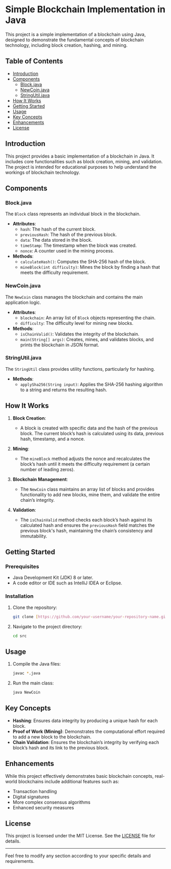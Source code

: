 
# Simple Blockchain Implementation in Java

This project is a simple implementation of a blockchain using Java, designed to demonstrate the fundamental concepts of blockchain technology, including block creation, hashing, and mining.

## Table of Contents

- [Introduction](#introduction)
- [Components](#components)
  - [Block.java](#blockjava)
  - [NewCoin.java](#newcoinjava)
  - [StringUtil.java](#stringutiljava)
- [How It Works](#how-it-works)
- [Getting Started](#getting-started)
- [Usage](#usage)
- [Key Concepts](#key-concepts)
- [Enhancements](#enhancements)
- [License](#license)

## Introduction

This project provides a basic implementation of a blockchain in Java. It includes core functionalities such as block creation, mining, and validation. The project is intended for educational purposes to help understand the workings of blockchain technology.

## Components

### Block.java

The `Block` class represents an individual block in the blockchain.

- **Attributes**:
  - `hash`: The hash of the current block.
  - `previousHash`: The hash of the previous block.
  - `data`: The data stored in the block.
  - `timeStamp`: The timestamp when the block was created.
  - `nonce`: A counter used in the mining process.
- **Methods**:
  - `calculateHash()`: Computes the SHA-256 hash of the block.
  - `mineBlock(int difficulty)`: Mines the block by finding a hash that meets the difficulty requirement.

### NewCoin.java

The `NewCoin` class manages the blockchain and contains the main application logic.

- **Attributes**:
  - `blockchain`: An array list of `Block` objects representing the chain.
  - `difficulty`: The difficulty level for mining new blocks.
- **Methods**:
  - `isChainValid()`: Validates the integrity of the blockchain.
  - `main(String[] args)`: Creates, mines, and validates blocks, and prints the blockchain in JSON format.

### StringUtil.java

The `StringUtil` class provides utility functions, particularly for hashing.

- **Methods**:
  - `applySha256(String input)`: Applies the SHA-256 hashing algorithm to a string and returns the resulting hash.

## How It Works

1. **Block Creation**:
   - A block is created with specific data and the hash of the previous block. The current block’s hash is calculated using its data, previous hash, timestamp, and a nonce.

2. **Mining**:
   - The `mineBlock` method adjusts the nonce and recalculates the block’s hash until it meets the difficulty requirement (a certain number of leading zeros).

3. **Blockchain Management**:
   - The `NewCoin` class maintains an array list of blocks and provides functionality to add new blocks, mine them, and validate the entire chain’s integrity.

4. **Validation**:
   - The `isChainValid` method checks each block’s hash against its calculated hash and ensures the `previousHash` field matches the previous block's hash, maintaining the chain’s consistency and immutability.

## Getting Started

### Prerequisites

- Java Development Kit (JDK) 8 or later.
- A code editor or IDE such as IntelliJ IDEA or Eclipse.

### Installation

1. Clone the repository:
   ```sh
   git clone [https://github.com/your-username/your-repository-name.git](https://github.com/Tajumulla/BlockChain.git)
   ```
2. Navigate to the project directory:
   ```sh
   cd src
   ```

## Usage

1. Compile the Java files:
   ```sh
   javac *.java
   ```
2. Run the main class:
   ```sh
   java NewCoin
   ```

## Key Concepts

- **Hashing**: Ensures data integrity by producing a unique hash for each block.
- **Proof of Work (Mining)**: Demonstrates the computational effort required to add a new block to the blockchain.
- **Chain Validation**: Ensures the blockchain’s integrity by verifying each block’s hash and its link to the previous block.

## Enhancements

While this project effectively demonstrates basic blockchain concepts, real-world blockchains include additional features such as:

- Transaction handling
- Digital signatures
- More complex consensus algorithms
- Enhanced security measures

## License

This project is licensed under the MIT License. See the [LICENSE](LICENSE) file for details.

---

Feel free to modify any section according to your specific details and requirements.
